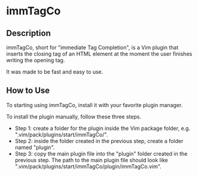# immTagCo

## Description

immTagCo, short for "immediate Tag Completion", is a Vim plugin that inserts
the closing tag of an HTML element at the moment the user finishes writing the
opening tag.

It was made to be fast and easy to use.

## How to Use

To starting using immTagCo, install it with your favorite plugin manager.

To install the plugin manually, follow these three steps.
- Step 1: create a folder for the plugin inside the Vim package
folder, e.g. ".vim/pack/plugins/start/immTagCo/".
- Step 2: inside the folder created in the previous step, create a folder 
named "plugin".
- Step 3: copy the main plugin file into the "plugin" folder created in the 
previous step. The path to the main plugin file should look like 
".vim/pack/plugins/start/immTagCo/plugin/immTagCo.vim".

